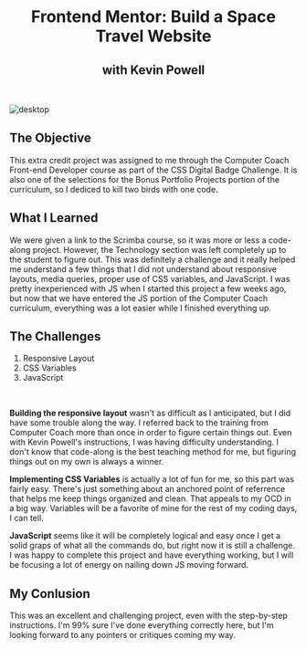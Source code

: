 <h1 align="center"> Frontend Mentor: Build a Space Travel Website</h1>
<h2 align="center">with Kevin Powell</h2>

<br>

![desktop](https://user-images.githubusercontent.com/118394610/232564971-7820d678-728a-4045-9057-a9073d9f90ed.png)

## The Objective
This extra credit project was assigned to me through the Computer Coach Front-end Developer course as part of the CSS Digital Badge Challenge. It is also one of the selections for the Bonus Portfolio Projects portion of the curriculum, so I dediced to kill two birds with one code.

## What I Learned
We were given a link to the Scrimba course, so it was more or less a code-along project. However, the Technology section was left completely up to the student to figure out. This was definitely a challenge and it really helped me understand a few things that I did not understand about responsive layouts, media queries, proper use of CSS variables, and JavaScript. I was pretty inexperienced with JS when I started this project a few weeks ago, but now that we have entered the JS portion of the Computer Coach curriculum, everything was a lot easier while I finished everything up.

## The Challenges

1. Responsive Layout
1. CSS Variables
1. JavaScript

<br>

**Building the responsive layout** wasn't as difficult as I anticipated, but I did have some trouble along the way. I referred back to the training from Computer Coach more than once in order to figure certain things out. Even with Kevin Powell's instructions, I was having difficulty understanding. I don't know that code-along is the best teaching method for me, but figuring things out on my own is always a winner.

**Implementing CSS Variables** is actually a lot of fun for me, so this part was fairly easy. There's just something about an anchored point of referrence that helps me keep things organized and clean. That appeals to my OCD in a big way. Variables will be a favorite of mine for the rest of my coding days, I can tell.

**JavaScript** seems like it will be completely logical and easy once I get a solid graps of what all the commands do, but right now it is still a challenge. I was happy to complete this project and have everything working, but I will be focusing a lot of energy on nailing down JS moving forward.

## My Conlusion

This was an excellent and challenging project, even with the step-by-step instructions. I'm 99% sure I've done everything correctly here, but I'm looking forward to any pointers or critiques coming my way.

